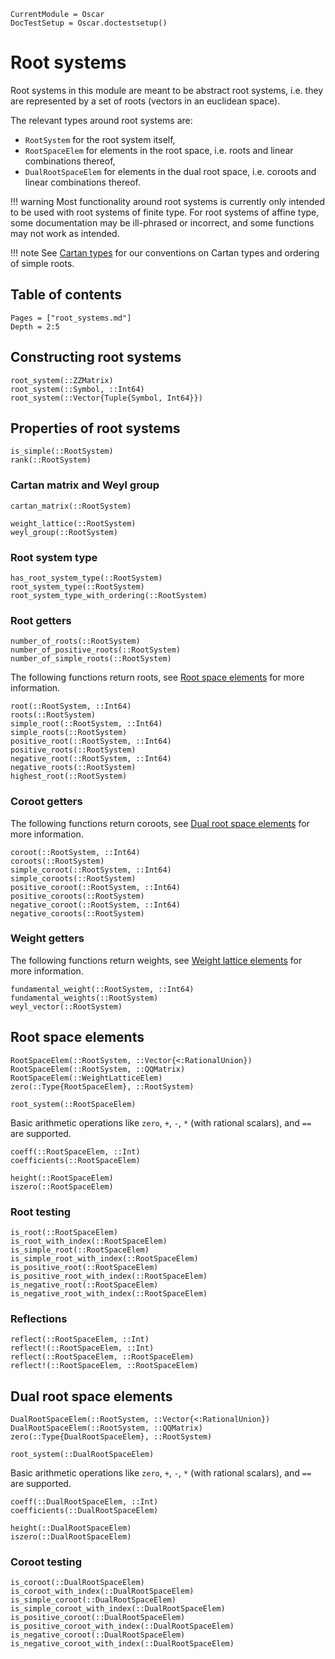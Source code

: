 ```@meta
CurrentModule = Oscar
DocTestSetup = Oscar.doctestsetup()
```

# Root systems

Root systems in this module are meant to be abstract root systems, i.e. they are represented by a set of roots (vectors in an euclidean space).

The relevant types around root systems are:
- `RootSystem` for the root system itself,
- `RootSpaceElem` for elements in the root space, i.e. roots and linear combinations thereof,
- `DualRootSpaceElem` for elements in the dual root space, i.e. coroots and linear combinations thereof.

!!! warning
    Most functionality around root systems is currently only intended to be used with root systems of finite type.
    For root systems of affine type, some documentation may be ill-phrased or incorrect, and some functions may not work as intended.

!!! note
    See [Cartan types](@ref) for our conventions on Cartan types and ordering of simple roots.

## Table of contents

```@contents
Pages = ["root_systems.md"]
Depth = 2:5
```

## Constructing root systems

```@docs
root_system(::ZZMatrix)
root_system(::Symbol, ::Int64)
root_system(::Vector{Tuple{Symbol, Int64}})
```


## Properties of root systems

```@docs
is_simple(::RootSystem)
rank(::RootSystem)
```


### Cartan matrix and Weyl group
```@docs
cartan_matrix(::RootSystem)
```
```@docs; canonical=false
weight_lattice(::RootSystem)
weyl_group(::RootSystem)
```


### Root system type
```@docs
has_root_system_type(::RootSystem)
root_system_type(::RootSystem)
root_system_type_with_ordering(::RootSystem)
```


### Root getters
```@docs
number_of_roots(::RootSystem)
number_of_positive_roots(::RootSystem)
number_of_simple_roots(::RootSystem)
```

The following functions return roots, see [Root space elements](@ref) for more information.
```@docs
root(::RootSystem, ::Int64)
roots(::RootSystem)
simple_root(::RootSystem, ::Int64)
simple_roots(::RootSystem)
positive_root(::RootSystem, ::Int64)
positive_roots(::RootSystem)
negative_root(::RootSystem, ::Int64)
negative_roots(::RootSystem)
highest_root(::RootSystem)
```


### Coroot getters
The following functions return coroots, see [Dual root space elements](@ref) for more information.
```@docs
coroot(::RootSystem, ::Int64)
coroots(::RootSystem)
simple_coroot(::RootSystem, ::Int64)
simple_coroots(::RootSystem)
positive_coroot(::RootSystem, ::Int64)
positive_coroots(::RootSystem)
negative_coroot(::RootSystem, ::Int64)
negative_coroots(::RootSystem)
```


### Weight getters
The following functions return weights, see [Weight lattice elements](@ref) for more information.
```@docs
fundamental_weight(::RootSystem, ::Int64)
fundamental_weights(::RootSystem)
weyl_vector(::RootSystem)
```


## Root space elements

```@docs
RootSpaceElem(::RootSystem, ::Vector{<:RationalUnion})
RootSpaceElem(::RootSystem, ::QQMatrix)
RootSpaceElem(::WeightLatticeElem)
zero(::Type{RootSpaceElem}, ::RootSystem)
```

```@docs
root_system(::RootSpaceElem)
```

Basic arithmetic operations like `zero`, `+`, `-`, `*` (with rational scalars), and `==` are supported.

```@docs
coeff(::RootSpaceElem, ::Int)
coefficients(::RootSpaceElem)
```

```@docs
height(::RootSpaceElem)
iszero(::RootSpaceElem)
```

### Root testing
```@docs
is_root(::RootSpaceElem)
is_root_with_index(::RootSpaceElem)
is_simple_root(::RootSpaceElem)
is_simple_root_with_index(::RootSpaceElem)
is_positive_root(::RootSpaceElem)
is_positive_root_with_index(::RootSpaceElem)
is_negative_root(::RootSpaceElem)
is_negative_root_with_index(::RootSpaceElem)
```

### Reflections
```@docs
reflect(::RootSpaceElem, ::Int)
reflect!(::RootSpaceElem, ::Int)
reflect(::RootSpaceElem, ::RootSpaceElem)
reflect!(::RootSpaceElem, ::RootSpaceElem)
```


## Dual root space elements

```@docs
DualRootSpaceElem(::RootSystem, ::Vector{<:RationalUnion})
DualRootSpaceElem(::RootSystem, ::QQMatrix)
zero(::Type{DualRootSpaceElem}, ::RootSystem)
```

```@docs
root_system(::DualRootSpaceElem)
```

Basic arithmetic operations like `zero`, `+`, `-`, `*` (with rational scalars), and `==` are supported.

```@docs
coeff(::DualRootSpaceElem, ::Int)
coefficients(::DualRootSpaceElem)
```

```@docs
height(::DualRootSpaceElem)
iszero(::DualRootSpaceElem)
```

### Coroot testing
```@docs
is_coroot(::DualRootSpaceElem)
is_coroot_with_index(::DualRootSpaceElem)
is_simple_coroot(::DualRootSpaceElem)
is_simple_coroot_with_index(::DualRootSpaceElem)
is_positive_coroot(::DualRootSpaceElem)
is_positive_coroot_with_index(::DualRootSpaceElem)
is_negative_coroot(::DualRootSpaceElem)
is_negative_coroot_with_index(::DualRootSpaceElem)
```
